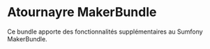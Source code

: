 Atournayre MakerBundle
=======================

Ce bundle apporte des fonctionnalités supplémentaires au Sumfony MakerBundle. 
